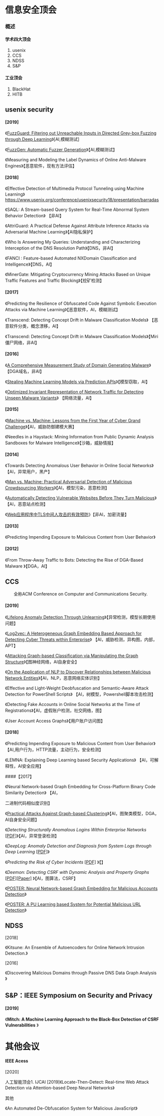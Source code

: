 # 信息安全顶会



### 概述

#### 学术四大顶会

1. usenix
2. CCS
3. NDSS
4. S&P

#### 工业顶会

1. BlackHat
2. HITB







## usenix security

#### [2019]

《[FuzzGuard: Filtering out Unreachable Inputs in Directed Grey-box Fuzzing through Deep Learning](https://www.usenix.org/conference/usenixsecurity20/presentation/zong)》[AI,模糊测试]  

《[FuzzGen: Automatic Fuzzer Generation](https://www.usenix.org/conference/usenixsecurity20/presentation/ispoglou)》【AI,模糊测试】  

《Measuring and Modeling the Label Dynamics of Online Anti-Malware Engines》【恶意软件，现有方法评估】  

#### [2018]

《Effective Detection of Multimedia Protocol Tunneling using Machine Learning》https://www.usenix.org/conference/usenixsecurity18/presentation/barradas  

《SAQL: A Stream-based Query System for Real-Time Abnormal System Behavior Detection》   【非AI】  

《AttriGuard: A Practical Defense Against Attribute Inference Attacks via Adversarial Machine Learning》【AI隐私保护】  

《Who Is Answering My Queries: Understanding and Characterizing Interception of the DNS Resolution Path》【DNS，非AI】  

《FANCI : Feature-based Automated NXDomain Classification and Intelligence》【DNS，AI】  

《MinerGate: Mitigating Cryptocurrency Mining Attacks Based on Unique Traffic Features and Traffic Blocking》【挖矿检测】   

#### [2017]

《Predicting the Resilience of Obfuscated Code Against Symbolic Execution Attacks via Machine Learning》【恶意软件，AI，模糊测试】  

《Transcend: Detecting Concept Drift in Malware Classification Models》 【恶意软件分类，概念漂移，AI】  

《Transcend: Detecting Concept Drift in Malware Classification Models》【Miri僵尸网络，非AI】   

####  [2016]

《[A Comprehensive Measurement Study of Domain Generating Malware](https://www.usenix.org/conference/usenixsecurity16/technical-sessions/presentation/plohmann)》【DGA域名，非AI】   

《[Stealing Machine Learning Models via Prediction APIs](https://www.usenix.org/conference/usenixsecurity16/technical-sessions/presentation/tramer)》【模型窃取，AI】  

《[Optimized Invariant Representation of Network Traffic for Detecting Unseen Malware Variants](https://www.usenix.org/conference/usenixsecurity16/technical-sessions/presentation/bartos)》 【网络流量，AI】  

####  [2015]

《[Machine vs. Machine: Lessons from the First Year of Cyber Grand Challenge](https://www.usenix.org/conference/usenixsecurity15/technical-sessions/presentation/walker)》【AI，威胁防御建模大赛】  

《Needles in a Haystack: Mining Information from Public Dynamic Analysis Sandboxes for Malware Intelligence》【沙箱，威胁情报】  

####  [2014]

《Towards Detecting Anomalous User Behavior in Online Social Networks》【AI，异常用户，黑产】  

《[Man vs. Machine: Practical Adversarial Detection of Malicious Crowdsourcing Workers](https://www.usenix.org/conference/usenixsecurity14/technical-sessions/presentation/wang)》【AI，模型污染，恶意检测】   

《[Automatically Detecting Vulnerable Websites Before They Turn Malicious](https://www.usenix.org/conference/usenixsecurity14/technical-sessions/presentation/soska)》【AI，恶意站点检测】  

《[Web应用程序中TLS中间人攻击的有效预防](https://www.usenix.org/conference/usenixsecurity14/technical-sessions/presentation/karapanos)》【非AI，加密流量】  

####  [2013]

《Predicting Impending Exposure to Malicious Content from User Behavior》

#### [2012]

《From Throw-Away Traffic to Bots: Detecting the Rise of DGA-Based Malware 》【DGA，AI】 



## CCS

&emsp;&emsp;全称ACM Conference on Computer and Communications Security.

#### [2019]  

《[Lifelong Anomaly Detection Through Unlearning](https://dl.acm.org/authorize?N697113)》【异常检测，模型长期使用问题】  

《[Log2vec: A Heterogeneous Graph Embedding Based Approach for Detecting Cyber Threats within Enterprise](https://dl.acm.org/authorize?N697143)》 【AI，威胁检测，异构图，内部，APT】  

《[Attacking Graph-based Classification via Manipulating the Graph Structure](https://dl.acm.org/authorize?N697267)》【图神经网络，AI自身安全】  

《[On the Application of NLP to Discover Relationships between Malicious Network Entities](https://dl.acm.org/authorize?N697226)》【AI，NLP，恶意网络实体识别】 

《Effective and Light-Weight Deobfuscation and Semantic-Aware Attack Detection for PowerShell Scripts》 【AI，树模型，Powershell脚本攻击检测】

《Detecting Fake Accounts in Online Social Networks at the Time of Registrations》【AI，虚假账户检测，社交网络，图】

《User Account Access Graphs》【用户账户访问图】

#### [2018]

《Predicting Impending Exposure to Malicious Content from User Behavior》  【AI,用户行为，HTTP流量，主动行为，安全检测】

《LEMNA: Explaining Deep Learning based Security Applications》 【AI，可解释性，AI安全应用】



####【2017】

《Neural Network-based Graph Embedding for Cross-Platform Binary Code Similarity Detection》 【AI，

二进制代码相似度识别】

《[Practical Attacks Against Graph-based Clustering](https://acmccs.github.io/papers/p1125-chenA.pdf)》【AI，图聚类模型，DGA，AI自身安全问题】

《*Detecting Structurally Anomalous Logins Within Enterprise Networks* [[PDF\]](https://acmccs.github.io/papers/p1273-siadatiA.pdf)》【AI，异常登录检测】

《*DeepLog: Anomaly Detection and Diagnosis from System Logs through Deep Learning* [[PDF\]](https://acmccs.github.io/papers/p1285-duA.pdf)》

《*Predicting the Risk of Cyber Incidents* [[PDF\]](https://acmccs.github.io/papers/p1299-bilgeA.pdf) 》【】

《*Deemon: Detecting CSRF with Dynamic Analysis and Property Graphs* [[PDF\]](https://acmccs.github.io/papers/p1757-pellegrinoA.pdf)[[Paper\]](https://arxiv.org/pdf/1708.08786.pdf) 》【AI，图算法，CSRF】

《[POSTER: Neural Network-based Graph Embedding for Malicious Accounts Detection](https://dl.acm.org/doi/10.1145/3133956.3138827)》

《[POSTER: A PU Learning based System for Potential Malicious URL Detection](https://dl.acm.org/doi/10.1145/3133956.3138825)》

## NDSS

[2018]

《Kitsune: An Ensemble of Autoencoders for Online Network Intrusion Detection.》

 [2016]

《Discovering Malicious Domains through Passive DNS Data Graph Analysis 》                



## S&P：IEEE Symposium on Security and Privacy

#### [2019]

《**Mitch: A Machine Learning Approach to the Black-Box Detection of CSRF Vulnerabilities** 》











# 其他会议

#### IEEE Acess

[2020]





















人工智能顶会1.  IJCAI               [2019]《Locate-Then-Detect: Real-time Web Attack Detection via Attention-based Deep Neural Networks》 





其他

《An Automated De-Obfuscation System for Malicious JavaScript》